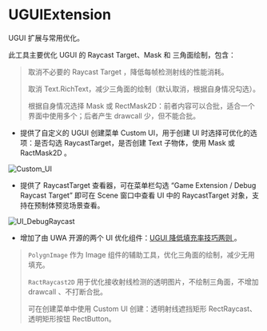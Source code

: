 # UGUIExtension

UGUI 扩展与常用优化。

此工具主要优化 UGUI 的 Raycast Target、Mask 和 三角面绘制，包含：

> 取消不必要的 Raycast Target ，降低每帧检测射线的性能消耗。
>
> 取消 Text.RichText，减少三角面的绘制（默认取消，根据自身情况勾选）。
>
> 根据自身情况选择 Mask 或 RectMask2D：前者内容可以合批，适合一个界面中使用多个；后者产生 drawcall 少，但不能合批。

- 提供了自定义的 UGUI 创建菜单 Custom UI，用于创建 UI 时选择可优化的选项：是否勾选 RaycastTarget，是否创建 Text 子物体，使用 Mask 或 RactMask2D 。

![Custom_UI](https://gitee.com/great1217/cdn/raw/master/images/Custom_UI.png)

- 提供了 RaycastTarget 查看器，可在菜单栏勾选 “Game Extension / Debug Raycast Target” 即可在 Scene 窗口中查看 UI 中的 RaycastTarget 对象，支持在预制体预览场景查看。

![UI_DebugRaycast](https://gitee.com/great1217/cdn/raw/master/images/UI_DebugRaycast.png)

- 增加了由 UWA 开源的两个 UI 优化组件：[UGUI 降低填充率技巧两则 ](https://blog.uwa4d.com/archives/fillrate.html)。

> ```PolygnImage``` 作为 Image 组件的辅助工具，优化三角面的绘制，减少无用填充。
>
> ```RactRaycast2D``` 用于优化接收射线检测的透明图片，不绘制三角面，不增加 drawcall 、不打断合批。
>
> 可在创建菜单中使用 Custom UI 创建：透明射线遮挡矩形 RectRaycast、透明矩形按钮 RectButton。

